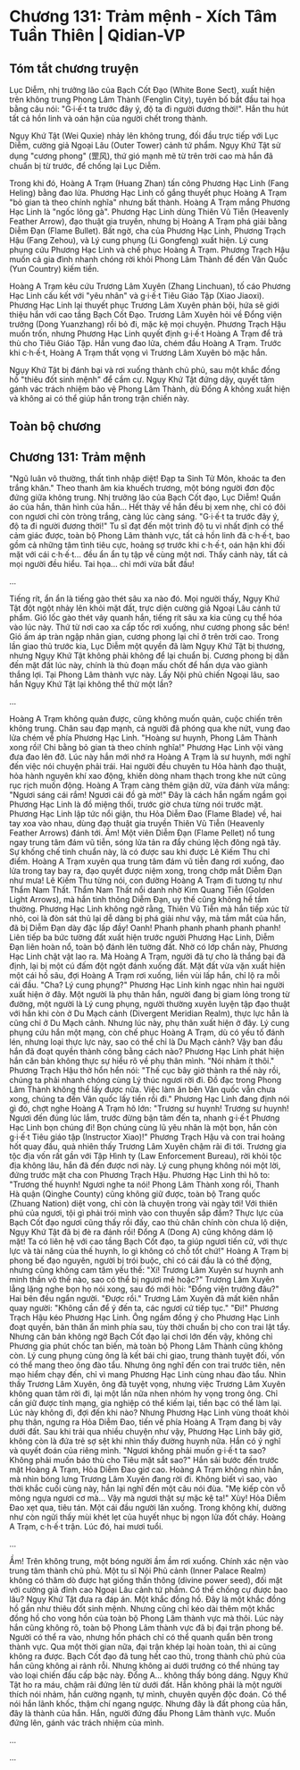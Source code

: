 # Chương 131: Trảm mệnh - Xích Tâm Tuần Thiên | Qidian-VP

## Tóm tắt chương truyện

Lục Diễm, nhị trưởng lão của Bạch Cốt Đạo (White Bone Sect), xuất hiện trên không trung Phong Lâm Thành (Fenglin City), tuyên bố bắt đầu tai họa bằng câu nói: "G·i·ế·t ta trước đây ý, độ ta đi người đương thời!". Hắn thu hút tất cả hồn linh và oán hận của người chết trong thành.

Ngụy Khứ Tật (Wei Quxie) nhảy lên không trung, đối đầu trực tiếp với Lục Diễm, cường giả Ngoại Lâu (Outer Tower) cảnh tứ phẩm. Ngụy Khứ Tật sử dụng "cương phong" (罡风), thứ gió mạnh mẽ từ trên trời cao mà hắn đã chuẩn bị từ trước, để chống lại Lục Diễm.

Trong khi đó, Hoàng A Trạm (Huang Zhan) tấn công Phương Hạc Linh (Fang Heling) bằng đao lửa. Phương Hạc Linh cố gắng thuyết phục Hoàng A Trạm "bỏ gian tà theo chính nghĩa" nhưng bất thành. Hoàng A Trạm mắng Phương Hạc Linh là "ngốc lông gà". Phương Hạc Linh dùng Thiên Vũ Tiễn (Heavenly Feather Arrow), đạo thuật gia truyền, nhưng bị Hoàng A Trạm phá giải bằng Diễm Đạn (Flame Bullet). Bất ngờ, cha của Phương Hạc Linh, Phương Trạch Hậu (Fang Zehou), và Lý cung phụng (Li Gongfeng) xuất hiện. Lý cung phụng cứu Phương Hạc Linh và chế phục Hoàng A Trạm. Phương Trạch Hậu muốn cả gia đình nhanh chóng rời khỏi Phong Lâm Thành để đến Vân Quốc (Yun Country) kiếm tiền.

Hoàng A Trạm kêu cứu Trương Lâm Xuyên (Zhang Linchuan), tố cáo Phương Hạc Linh cấu kết với "yêu nhân" và g·i·ế·t Tiêu Giáo Tập (Xiao Jiaoxi). Phương Hạc Linh lại thuyết phục Trương Lâm Xuyên phản bội, hứa sẽ giới thiệu hắn với cao tầng Bạch Cốt Đạo. Trương Lâm Xuyên hỏi về Đổng viện trưởng (Dong Yuanzhang) rồi bỏ đi, mặc kệ mọi chuyện. Phương Trạch Hậu muốn trốn, nhưng Phương Hạc Linh quyết định g·i·ế·t Hoàng A Trạm để trả thù cho Tiêu Giáo Tập. Hắn vung đao lửa, chém đầu Hoàng A Trạm. Trước khi c·h·ế·t, Hoàng A Trạm thất vọng vì Trương Lâm Xuyên bỏ mặc hắn.

Ngụy Khứ Tật bị đánh bại và rơi xuống thành chủ phủ, sau một khắc đồng hồ "thiêu đốt sinh mệnh" để cầm cự. Ngụy Khứ Tật đứng dậy, quyết tâm gánh vác trách nhiệm bảo vệ Phong Lâm Thành, dù Đổng A không xuất hiện và không ai có thể giúp hắn trong trận chiến này.

## Toàn bộ chương

## Chương 131: Trảm mệnh

"Ngũ luân vô thường, thất tình nhập diệt! Đạp ta Sinh Tử Môn, khoác ta đen trắng khăn."
Theo thanh âm kia khuếch trương, một bóng người đơn độc đứng giữa không trung.
Nhị trưởng lão của Bạch Cốt đạo, Lục Diễm!
Quần áo của hắn, thân hình của hắn... Hết thảy về hắn đều bị xem nhẹ, chỉ có đôi con ngươi chỉ còn tròng trắng, càng lúc càng sáng.
"G·i·ế·t ta trước đây ý, độ ta đi người đương thời!"
Tu sĩ đạt đến một trình độ tu vi nhất định có thể cảm giác được, toàn bộ Phong Lâm thành vực, tất cả hồn linh đã c·h·ế·t, bao gồm cả những tâm tình tiêu cực, hoảng sợ trước khi c·h·ế·t, oán hận khi đối mặt với cái c·h·ế·t... đều ẩn ẩn tụ tập về cùng một nơi.
Thấy cảnh này, tất cả mọi người đều hiểu.
Tai họa... chỉ mới vừa bắt đầu!

...

Tiếng rít, ẩn ẩn là tiếng gào thét sâu xa nào đó.
Mọi người thấy, Ngụy Khứ Tật đột ngột nhảy lên khỏi mặt đất, trực diện cường giả Ngoại Lâu cảnh tứ phẩm.
Gió lốc gào thét vây quanh hắn, tiếng rít sâu xa kia cũng cụ thể hóa vào lúc này.
Thứ từ nơi cao xa cấp tốc rơi xuống, như cương phong sắc bén!
Gió ấm áp tràn ngập nhân gian, cương phong lại chỉ ở trên trời cao.
Trong lần giao thủ trước kia, Lục Diễm một quyền đã làm Ngụy Khứ Tật bị thương, nhưng Ngụy Khứ Tật không phải không để lại chuẩn bị.
Cương phong bị dẫn đến mặt đất lúc này, chính là thủ đoạn mấu chốt để hắn dựa vào giành thắng lợi.
Tại Phong Lâm thành vực này.
Lấy Nội phủ chiến Ngoại lâu, sao hắn Ngụy Khứ Tật lại không thể thử một lần?

...

Hoàng A Trạm không quản được, cũng không muốn quản, cuộc chiến trên không trung.
Chân sau đạp mạnh, cả người đã phóng qua khe nứt, vung đao lửa chém về phía Phương Hạc Linh.
"Hoàng sư huynh, Phong Lâm Thành xong rồi! Chi bằng bỏ gian tà theo chính nghĩa!" Phương Hạc Linh vội vàng đưa đao lên đỡ.
Lúc này hắn mới nhớ ra Hoàng A Trạm là sư huynh, mới nghĩ đến việc nói chuyện phải trái.
Hai người đều chuyên tu Hỏa hành đạo thuật, hỏa hành nguyên khí xao động, khiến dòng nham thạch trong khe nứt cũng rục rịch muốn động.
Hoàng A Trạm càng thêm giận dữ, vừa đánh vừa mắng: "Ngươi sáng cái rắm! Ngươi cái đồ gà mờ!"
Đây là cách hắn ngấm ngầm gọi Phương Hạc Linh là đồ miệng thối, trước giờ chưa từng nói trước mặt.
Phương Hạc Linh lập tức nổi giận, thu Hỏa Diễm Đao (Flame Blade) về, hai tay xoa vào nhau, dùng đạo thuật gia truyền Thiên Vũ Tiễn (Heavenly Feather Arrows) đánh tới.
Ầm!
Một viên Diễm Đạn (Flame Pellet) nổ tung ngay trung tâm đám vũ tiễn, sóng lửa tản ra đẩy chúng lệch đông ngả tây.
Sự khống chế tinh chuẩn này, là có được sau khi được Lê Kiếm Thu chỉ điểm.
Hoàng A Trạm xuyên qua trung tâm đám vũ tiễn đang rơi xuống, đao lửa trong tay bay ra, đạo quyết được niệm xong, trong chớp mắt Diễm Đạn như mưa!
Lê Kiếm Thu từng nói, con đường Hoàng A Trạm đi tương tự như Thẩm Nam Thất. Thẩm Nam Thất nổi danh nhờ Kim Quang Tiễn (Golden Light Arrows), mà hắn tinh thông Diễm Đạn, uy thế cũng không hề tầm thường.
Phương Hạc Linh không ngờ rằng, Thiên Vũ Tiễn mà hắn tiếp xúc từ nhỏ, coi là đòn sát thủ lại dễ dàng bị phá giải như vậy, mà tầm mắt của hắn, đã bị Diễm Đạn dày đặc lấp đầy!
Oanh!
Phanh phanh phanh phanh phanh!
Liên tiếp ba bức tường đất xuất hiện trước người Phương Hạc Linh, Diễm Đạn liên hoàn nổ, toàn bộ đánh lên tường đất.
Nhờ có lớp chắn này, Phương Hạc Linh chật vật lao ra.
Mà Hoàng A Trạm, người đã tự cho là thắng bại đã định, lại bị một cú đấm đột ngột đánh xuống đất.
Mặt đất vừa vặn xuất hiện một cái hố sâu, đợi Hoàng A Trạm rơi xuống, liền vùi lấp hắn, chỉ lộ ra mỗi cái đầu.
"Cha? Lý cung phụng?" Phương Hạc Linh kinh ngạc nhìn hai người xuất hiện ở đây.
Một người là phụ thân hắn, người đang bị giam lỏng trong từ đường, một người là Lý cung phụng, người thường xuyên luyện tập đạo thuật với hắn khi còn ở Du Mạch cảnh (Divergent Meridian Realm), thực lực hẳn là cũng chỉ ở Du Mạch cảnh.
Nhưng lúc này, phụ thân xuất hiện ở đây. Lý cung phụng cứu hắn một mạng, còn chế phục Hoàng A Trạm, dù có yếu tố đánh lén, nhưng loại thực lực này, sao có thể chỉ là Du Mạch cảnh?
Vậy ban đầu hắn đã đoạt quyền thành công bằng cách nào?
Phương Hạc Linh phát hiện hắn căn bản không thực sự hiểu rõ về phụ thân mình.
"Nói nhảm ít thôi." Phương Trạch Hậu thở hổn hển nói: "Thế cục bây giờ thành ra thế này rồi, chúng ta phải nhanh chóng cùng Lý thúc ngươi rời đi. Đồ đạc trong Phong Lâm Thành không thể lấy được nữa. Việc làm ăn bên Vân quốc vẫn chưa xong, chúng ta đến Vân quốc lấy tiền rồi đi."
Phương Hạc Linh đang định nói gì đó, chợt nghe Hoàng A Trạm hô lớn: "Trương sư huynh! Trương sư huynh! Ngươi đến đúng lúc lắm, trước đừng bận tâm đến ta, nhanh g·i·ế·t Phương Hạc Linh bọn chúng đi! Bọn chúng cùng lũ yêu nhân là một bọn, hắn còn g·i·ế·t Tiêu giáo tập (Instructor Xiao)!"
Phương Trạch Hậu và con trai hoảng hốt quay đầu, quả nhiên thấy Trương Lâm Xuyên chậm rãi đi tới.
Trương gia tộc địa vốn rất gần với Tập Hình ty (Law Enforcement Bureau), rời khỏi tộc địa không lâu, hắn đã đến được nơi này.
Lý cung phụng không nói một lời, đứng trước mặt cha con Phương Trạch Hậu.
Phương Hạc Linh thì hô to: "Trương thế huynh! Ngươi nghe ta nói! Phong Lâm Thành xong rồi, Thanh Hà quận (Qinghe County) cũng không giữ được, toàn bộ Trang quốc (Zhuang Nation) diệt vong, chỉ còn là chuyện trong vài ngày tới! Với thiên phú của ngươi, tội gì phải trói mình vào con thuyền sắp đắm?
Thực lực của Bạch Cốt đạo ngươi cũng thấy rồi đấy, cao thủ chân chính còn chưa lộ diện, Ngụy Khứ Tật đã bị đè ra đánh rồi! Đổng A (Dong A) cũng không dám lộ mặt! Ta có liên hệ với cao tầng Bạch Cốt đạo, ta giúp ngươi tiến cử, với thực lực và tài năng của thế huynh, lo gì không có chỗ tốt chứ!"
Hoàng A Trạm bị phong bế đạo nguyên, người bị trói buộc, chỉ có cái đầu là có thể động, nhưng cũng không cam tâm yếu thế: "Xí! Trương Lâm Xuyên sư huynh anh minh thần võ thế nào, sao có thể bị ngươi mê hoặc?"
Trương Lâm Xuyên lẳng lặng nghe bọn họ nói xong, sau đó mới hỏi: "Đổng viện trưởng đâu?"
Hai bên đều ngẩn người.
"Được rồi." Trương Lâm Xuyên đã mất kiên nhẫn quay người: "Không cần để ý đến ta, các ngươi cứ tiếp tục."
"Đi!" Phương Trạch Hậu kéo Phương Hạc Linh.
Ông ngầm đồng ý cho Phương Hạc Linh đoạt quyền, bản thân ẩn mình phía sau, tùy thời chuẩn bị cho con trai lật tẩy.
Nhưng căn bản không ngờ Bạch Cốt đạo lại chơi lớn đến vậy, không chỉ Phương gia phút chốc tan biến, mà toàn bộ Phong Lâm Thành cũng không còn.
Lý cung phụng cùng ông là kết bái chi giao, trung thành tuyệt đối, vốn có thể mang theo ông đào tẩu. Nhưng ông nghĩ đến con trai trước tiên, nên mạo hiểm chạy đến, chỉ vì mang Phương Hạc Linh cùng nhau đào tẩu.
Nhìn thấy Trương Lâm Xuyên, ông đã tuyệt vọng, nhưng việc Trương Lâm Xuyên không quan tâm rời đi, lại một lần nữa nhen nhóm hy vọng trong ông.
Chỉ cần giữ được tính mạng, gia nghiệp có thể kiếm lại, tiền bạc có thể làm lại.
Lúc này không đi, đợi đến khi nào?
Nhưng Phương Hạc Linh vùng thoát khỏi phụ thân, ngưng ra Hỏa Diễm Đao, tiến về phía Hoàng A Trạm đang bị vây dưới đất.
Sau khi trải qua nhiều chuyện như vậy, Phương Hạc Linh bây giờ, không còn là đứa trẻ sợ sệt khi nhìn thấy đường huynh nữa.
Hắn có ý nghĩ và quyết đoán của riêng mình.
"Ngươi không phải muốn g·i·ế·t ta sao? Không phải muốn báo thù cho Tiêu mặt sắt sao?"
Hắn sải bước đến trước mặt Hoàng A Trạm, Hỏa Diễm Đao giơ cao.
Hoàng A Trạm không nhìn hắn, mà nhìn bóng lưng Trương Lâm Xuyên đang rời đi.
Không biết vì sao, vào thời khắc cuối cùng này, hắn lại nghĩ đến một câu nói đùa.
"Mẹ kiếp còn vỗ mông ngựa ngươi cơ mà... Vậy mà ngươi thật sự mặc kệ ta!"
Xùy!
Hỏa Diễm Đao xẹt qua, tiêu tán.
Một cái đầu người lăn xuống.
Trong không khí, dường như còn ngửi thấy mùi khét lẹt của huyết nhục bị ngọn lửa đốt cháy.
Hoàng A Trạm, c·h·ế·t trận.
Lúc đó, hai mươi tuổi.

...

Ầm!
Trên không trung, một bóng người ầm ầm rơi xuống.
Chính xác nện vào trung tâm thành chủ phủ.
Một tu sĩ Nội Phủ cảnh (Inner Palace Realm) không có thăm dò được hạt giống thần thông (divine power seed), đối mặt với cường giả đỉnh cao Ngoại Lâu cảnh tứ phẩm.
Có thể chống cự được bao lâu?
Ngụy Khứ Tật đưa ra đáp án.
Một khắc đồng hồ.
Đây là một khắc đồng hồ gần như thiêu đốt sinh mệnh.
Nhưng cũng chỉ kéo dài thêm một khắc đồng hồ cho vong hồn của toàn bộ Phong Lâm thành vực mà thôi.
Lúc này hắn cũng không rõ, toàn bộ Phong Lâm thành vực đã bị đại trận phong bế. Người có thể ra vào, nhưng hồn phách chỉ có thể quanh quẩn bên trong thành vực.
Qua một thời gian nữa, đại trận khép lại hoàn toàn, thì ai cũng không ra được.
Bạch Cốt đạo đã tung hết cao thủ, trong thành chủ phủ của hắn cũng không ai rảnh rỗi.
Nhưng không ai dưới trướng có thể nhúng tay vào loại chiến đấu cấp bậc này.
Đổng A... không thấy bóng dáng.
Ngụy Khứ Tật ho ra máu, chậm rãi đứng lên từ dưới đất.
Hắn không phải là một người thích nói nhảm, hắn cường ngạnh, tự mình, chuyên quyền độc đoán.
Có thể nói hắn lãnh khốc, thậm chí ngang ngược.
Nhưng đây là đất phong của hắn, đây là thành của hắn.
Hắn, người đứng đầu Phong Lâm thành vực.
Muốn đứng lên, gánh vác trách nhiệm của mình.

...

...